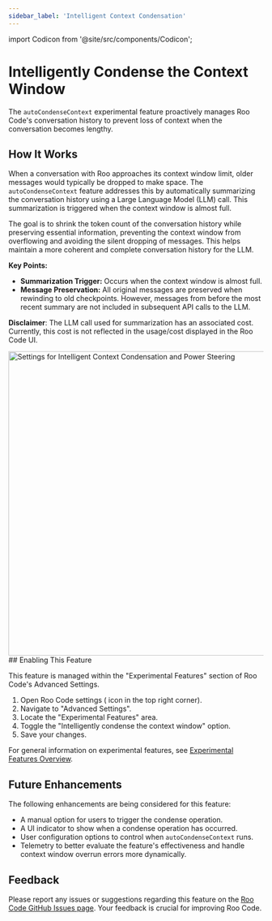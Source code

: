 ```yaml
---
sidebar_label: 'Intelligent Context Condensation'
---
```

import Codicon from '@site/src/components/Codicon';

# Intelligently Condense the Context Window

The `autoCondenseContext` experimental feature proactively manages Roo Code's conversation history to prevent loss of context when the conversation becomes lengthy.

## How It Works

When a conversation with Roo approaches its context window limit, older messages would typically be dropped to make space. The `autoCondenseContext` feature addresses this by automatically summarizing the conversation history using a Large Language Model (LLM) call. This summarization is triggered when the context window is almost full.

The goal is to shrink the token count of the conversation history while preserving essential information, preventing the context window from overflowing and avoiding the silent dropping of messages. This helps maintain a more coherent and complete conversation history for the LLM.

**Key Points:**
*   **Summarization Trigger:** Occurs when the context window is almost full.
*   **Message Preservation:** All original messages are preserved when rewinding to old checkpoints. However, messages from before the most recent summary are not included in subsequent API calls to the LLM.

**Disclaimer**: The LLM call used for summarization has an associated cost. Currently, this cost is not reflected in the usage/cost displayed in the Roo Code UI.

<img src="/img/intelligent-context-condensation/intelligent-context-condensation.png" alt="Settings for Intelligent Context Condensation and Power Steering" width="600" />
## Enabling This Feature

This feature is managed within the "Experimental Features" section of Roo Code's Advanced Settings.

1.  Open Roo Code settings (<Codicon name="gear" /> icon in the top right corner).
2.  Navigate to "Advanced Settings".
3.  Locate the "Experimental Features" area.
4.  Toggle the "Intelligently condense the context window" option.
5.  Save your changes.

For general information on experimental features, see [Experimental Features Overview](/features/experimental/experimental-features).

## Future Enhancements

The following enhancements are being considered for this feature:
*   A manual option for users to trigger the condense operation.
*   A UI indicator to show when a condense operation has occurred.
*   User configuration options to control when `autoCondenseContext` runs.
*   Telemetry to better evaluate the feature's effectiveness and handle context window overrun errors more dynamically.

## Feedback

Please report any issues or suggestions regarding this feature on the [Roo Code GitHub Issues page](https://github.com/RooCodeInc/Roo-Code/issues). Your feedback is crucial for improving Roo Code.